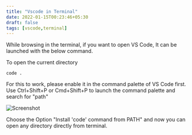 ```yaml
---
title: "Vscode in Terminal"
date: 2022-01-15T00:23:46+05:30
draft: false
tags: [vscode,terminal]
---
```


While browsing in the terminal, if you want to open VS Code, It can be launched with the below command. 

To open the current directory
```
code .
``` 
For this to work, please enable it in the command palette of VS Code first. 
Use Ctrl+Shift+P or Cmd+Shift+P to launch the command palette and search for "path"


![Screenshot](/images/2022-01-15-00-53-33.png)

Choose the Option "Install 'code' command from PATH" and now you can open any directory directly from terminal. 